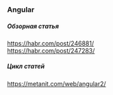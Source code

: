 ### Angular    

##### Обзорная статья  
https://habr.com/post/246881/  
https://habr.com/post/247283/  

##### Цикл статей  
https://metanit.com/web/angular2/  






